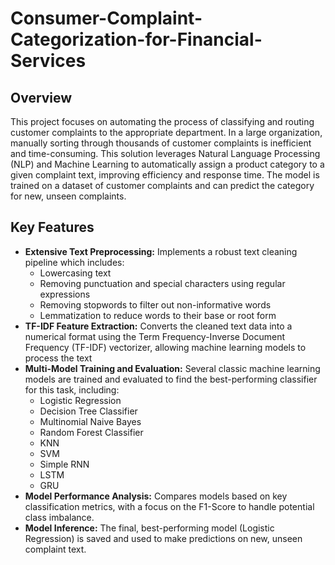# Consumer-Complaint-Categorization-for-Financial-Services

## Overview
This project focuses on automating the process of classifying and routing customer complaints to the appropriate department. In a large organization, manually sorting through thousands of customer complaints is inefficient and time-consuming. This solution leverages Natural Language Processing (NLP) and Machine Learning to automatically assign a product category to a given complaint text, improving efficiency and response time.
The model is trained on a dataset of customer complaints and can predict the category for new, unseen complaints.

## Key Features
- **Extensive Text Preprocessing:** Implements a robust text cleaning pipeline which includes:
   - Lowercasing text
   - Removing punctuation and special characters using regular expressions
   - Removing stopwords to filter out non-informative words
   - Lemmatization to reduce words to their base or root form
- **TF-IDF Feature Extraction:** Converts the cleaned text data into a numerical format using the Term Frequency-Inverse Document Frequency (TF-IDF) vectorizer, allowing machine learning models to process the text
- **Multi-Model Training and Evaluation:** Several classic machine learning models are trained and evaluated to find the best-performing classifier for this task, including:
  - Logistic Regression
  - Decision Tree Classifier
  - Multinomial Naive Bayes
  - Random Forest Classifier
  - KNN
  - SVM
  - Simple RNN
  - LSTM
  - GRU
- **Model Performance Analysis:** Compares models based on key classification metrics, with a focus on the F1-Score to handle potential class imbalance.
- **Model Inference:** The final, best-performing model (Logistic Regression) is saved and used to make predictions on new, unseen complaint text.
